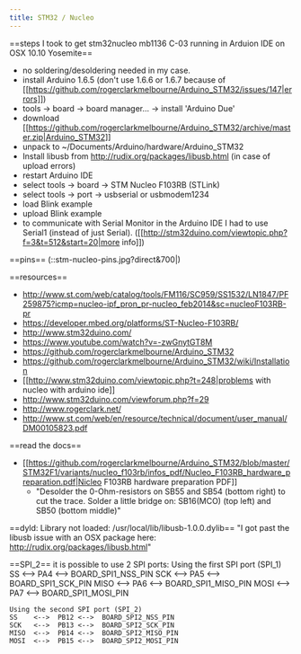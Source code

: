 ```yaml
---
title: STM32 / Nucleo
---
```

==steps I took to get stm32nucleo mb1136 C-03 running in Arduion IDE on OSX 10.10 Yosemite==
* no soldering/desoldering needed in my case.
* install Arduino 1.6.5 (don't use 1.6.6 or 1.6.7 because of [[https://github.com/rogerclarkmelbourne/Arduino_STM32/issues/147|errors]])
* tools -> board -> board manager... -> install 'Arduino Due'
* download [[https://github.com/rogerclarkmelbourne/Arduino_STM32/archive/master.zip|Arduino_STM32]]
* unpack to ~/Documents/Arduino/hardware/Arduino_STM32
* Install libusb from http://rudix.org/packages/libusb.html (in case of upload errors)
* restart Arduino IDE
* select tools -> board -> STM Nucleo F103RB (STLink)
* select tools -> port -> usbserial or usbmodem1234
* load Blink example
* upload Blink example
* to communicate with Serial Monitor in the Arduino IDE I had to use Serial1 (instead of just Serial). ([[http://stm32duino.com/viewtopic.php?f=3&t=512&start=20|more info]]) 

==pins==
(::stm-nucleo-pins.jpg?direct&700|)

==resources==
* http://www.st.com/web/catalog/tools/FM116/SC959/SS1532/LN1847/PF259875?icmp=nucleo-ipf_pron_pr-nucleo_feb2014&sc=nucleoF103RB-pr
* https://developer.mbed.org/platforms/ST-Nucleo-F103RB/
* http://www.stm32duino.com/
* https://www.youtube.com/watch?v=-zwGnytGT8M
* https://github.com/rogerclarkmelbourne/Arduino_STM32
* https://github.com/rogerclarkmelbourne/Arduino_STM32/wiki/Installation
* [[http://www.stm32duino.com/viewtopic.php?t=248|problems with nucleo with arduino ide]]
* http://www.stm32duino.com/viewforum.php?f=29
* http://www.rogerclark.net/
* http://www.st.com/web/en/resource/technical/document/user_manual/DM00105823.pdf

==read the docs==
* [[https://github.com/rogerclarkmelbourne/Arduino_STM32/blob/master/STM32F1/variants/nucleo_f103rb/infos_pdf/Nucleo_F103RB_hardware_preparation.pdf|Nicleo F103RB hardware preparation PDF]]
  * "Desolder the 0-Ohm-resistors on SB55 and SB54 (bottom right) to cut the trace. Solder a little bridge on: SB16(MCO) (top left) and SB50 (bottom middle)"

==dyld: Library not loaded: /usr/local/lib/libusb-1.0.0.dylib==
"I got past the libusb issue with an OSX package here: http://rudix.org/packages/libusb.html"

==SPI_2==
it is possible to use 2 SPI ports:
    Using the first SPI port (SPI_1)
    SS    <-->  PA4 <-->  BOARD_SPI1_NSS_PIN
    SCK   <-->  PA5 <-->  BOARD_SPI1_SCK_PIN
    MISO  <-->  PA6 <-->  BOARD_SPI1_MISO_PIN
    MOSI  <-->  PA7 <-->  BOARD_SPI1_MOSI_PIN

    Using the second SPI port (SPI_2)
    SS    <-->  PB12 <-->  BOARD_SPI2_NSS_PIN
    SCK   <-->  PB13 <-->  BOARD_SPI2_SCK_PIN
    MISO  <-->  PB14 <-->  BOARD_SPI2_MISO_PIN
    MOSI  <-->  PB15 <-->  BOARD_SPI2_MOSI_PIN
    
